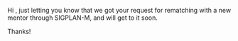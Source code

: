 Hi <mentee>, just letting you know that we got your request for rematching with a new mentor through SIGPLAN-M, and will get to it soon.


Thanks!
<Name>
